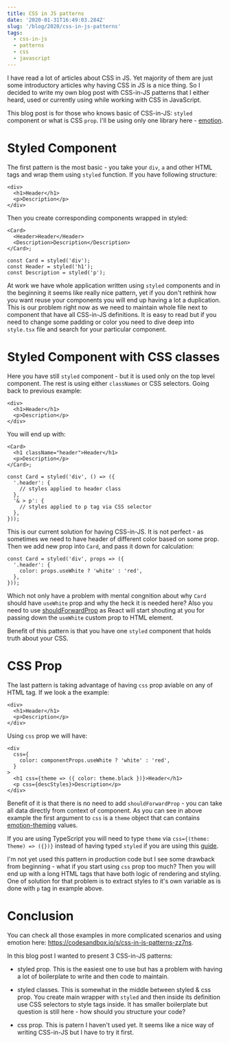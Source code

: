 ```yaml
---
title: CSS in JS patterns
date: '2020-01-31T16:49:03.284Z'
slug: '/blog/2020/css-in-js-patterns'
tags:
  - css-in-js
  - patterns
  - css
  - javascript
---
```


I have read a lot of articles about CSS in JS. Yet majority of them are just some introductory articles
why having CSS in JS is a nice thing. So I decided to write my own blog post with CSS-in-JS patterns
that I either heard, used or currently using while working with CSS in JavaScript.

This blog post is for those who knows basic of CSS-in-JS: `styled` component or what is CSS `prop`. I'll be using only one library here - [emotion](https://github.com/emotion-js/emotion).

# Styled Component

The first pattern is the most basic - you take your `div`, `a` and other HTML tags and wrap them
using `styled` function. If you have following structure:

```tsx
<div>
  <h1>Header</h1>
  <p>Description</p>
</div>
```

Then you create corresponding components wrapped in styled:

```tsx
<Card>
  <Header>Header</Header>
  <Description>Description</Description>
</Card>;

const Card = styled('div');
const Header = styled('h1');
const Description = styled('p');
```

At work we have whole application written using `styled` components and in the beginning it seems
like really nice pattern, yet if you don't rethink how you want reuse your components you will end
up having a lot a duplication. This is our problem right now as we need to maintain whole file next
to component that have all CSS-in-JS definitions. It is easy to read but if you need to change some
padding or color you need to dive deep into `style.tsx` file and search for your particular component.

# Styled Component with CSS classes

Here you have still `styled` component - but it is used only on the top level component. The rest
is using either `classNames` or CSS selectors. Going back to previous example:

```tsx
<div>
  <h1>Header</h1>
  <p>Description</p>
</div>
```

You will end up with:

```tsx
<Card>
  <h1 className="header">Header</h1>
  <p>Description</p>
</Card>;

const Card = styled('div', () => ({
  '.header': {
    // styles applied to header class
  },
  '& > p': {
    // styles applied to p tag via CSS selector
  },
}));
```

This is our current solution for having CSS-in-JS. It is not perfect - as sometimes we need to have
header of different color based on some prop. Then we add new prop into `Card`, and pass it down for
calculation:

```tsx
const Card = styled('div', props => ({
  '.header': {
    color: props.useWhite ? 'white' : 'red',
  },
}));
```

Which not only have a problem with mental congnition about why `Card` should have `useWhite` prop and
why the heck it is needed here? Also you need to use [shouldForwardProp](https://emotion.sh/docs/styled#customizing-prop-forwarding) as React will start shouting at you for passing down the `useWhite` custom prop to HTML element.

Benefit of this pattern is that you have one `styled` component that holds truth about your CSS.

# CSS Prop

The last pattern is taking advantage of having `css` prop aviable on any of HTML tag. If we look
a the example:

```tsx
<div>
  <h1>Header</h1>
  <p>Description</p>
</div>
```

Using `css` prop we will have:

```tsx
<div
  css={
    color: componentProps.useWhite ? 'white' : 'red',
  }
>
  <h1 css={theme => ({ color: theme.black })}>Header</h1>
  <p css={descStyles}>Description</p>
</div>
```

Benefit of it is that there is no need to add `shouldForwardProp` - you can take all data directly
from context of component. As you can see in above example the first argument to `css` is a `theme`
object that can contains [emotion-theming]() values.

If you are using TypeScript you will need to type `theme` via `css={(theme: Theme) => ({})}` instead
of having typed `styled` if you are using this [guide]().

I'm not yet used this pattern in production code but I see some drawback from beginning - what if you
start using `css` prop too much? Then you will end up with a long HTML tags that have both logic of
rendering and styling. One of solution for that problem is to extract styles to it's own variable as
is done with `p` tag in example above.

# Conclusion

You can check all those examples in more complicated scenarios and using emotion here: https://codesandbox.io/s/css-in-js-patterns-zz7ns.

In this blog post I wanted to present 3 CSS-in-JS patterns:

- styled prop. This is the easiest one to use but has a problem with having a lot of boilerplate to
  write and then code to maintain.

- styled classes. This is somewhat in the middle between styled & css prop. You create main wrapper
  with `styled` and then inside its definition use CSS selectors to style tags inside. It has smaller
  boilerplate but question is still here - how should you structure your code?

- css prop. This is patern I haven't used yet. It seems like a nice way of writing CSS-in-JS but
  I have to try it first.
